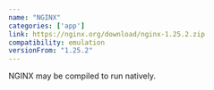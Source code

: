 ```yaml
---
name: "NGINX"
categories: ['app']
link: https://nginx.org/download/nginx-1.25.2.zip
compatibility: emulation
versionFrom: "1.25.2"
---
```


NGINX may be compiled to run natively.
